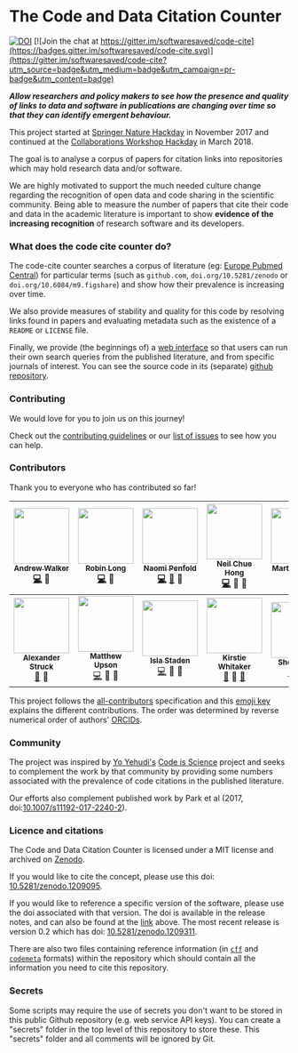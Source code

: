 # The Code and Data Citation Counter

[![DOI](https://zenodo.org/badge/DOI/10.5281/zenodo.1209311.svg)](https://doi.org/10.5281/zenodo.1209311) [![Join the chat at https://gitter.im/softwaresaved/code-cite](https://badges.gitter.im/softwaresaved/code-cite.svg)](https://gitter.im/softwaresaved/code-cite?utm_source=badge&utm_medium=badge&utm_campaign=pr-badge&utm_content=badge)

***Allow researchers and policy makers to see how the presence and quality of links to data and software in publications are changing over time so that they can identify emergent behaviour.***

This project started at [Springer Nature Hackday](https://www.springernature.com/gb/researchers/campaigns/sn-hack-day) in November 2017 and continued at the [Collaborations Workshop Hackday](https://www.software.ac.uk/cw18/) in March 2018.

The goal is to analyse a corpus of papers for citation links into repositories which may hold research data and/or software.

We are highly motivated to support the much needed culture change regarding the recognition of open data and code sharing in the scientific community. Being able to measure the number of papers that cite their code and data in the academic literature is important to show **evidence of the increasing recognition** of research software and its developers. 

### What does the code cite counter do?

The code-cite counter searches a corpus of literature (eg: [Europe Pubmed Central](https://europepmc.org)) for particular terms (such as `github.com`, `doi.org/10.5281/zenodo` or `doi.org/10.6084/m9.figshare`) and show how their prevalence is increasing over time.

We also provide measures of stability and quality for this code by resolving links found in papers and evaluating metadata such as the existence of a `README` or `LICENSE` file.

Finally, we provide (the beginnings of) a [web interface](https://codecite.herokuapp.com/) so that users can run their own search queries from the published literature, and from specific journals of interest. You can see the source code in its (separate) [github repository](https://github.com/softwaresaved/code-cite-app).


### Contributing

We would love for you to join us on this journey!

Check out the [contributing guidelines](CONTRIBUTING.md) or our [list of issues](https://github.com/softwaresaved/code-cite/issues) to see how you can help.

### Contributors

Thank you to everyone who has contributed so far!

| [<img src="https://avatars.githubusercontent.com/andreww?s=460&v=4" width="100px;"/><br /><sub><b>Andrew Walker</b></sub>](https://github.com/andreww)<br /> [💻](https://github.com/softwaresaved/code-cite/commits?author=andreww) 🤔 | [<img src="https://avatars.githubusercontent.com/longr?s=460&v=4" width="100px;"/><br /><sub><b>Robin Long</b></sub>](https://github.com/longr)<br /> [💻](https://github.com/softwaresaved/code-cite/commits?author=longr) 🤔 | [<img src="https://avatars.githubusercontent.com/npscience?s=460&v=4" width="100px;"/><br /><sub><b>Naomi Penfold</b></sub>](https://github.com/npscience)<br /> [💻](https://github.com/softwaresaved/code-cite/commits?author=npscience) [📖](https://github.com/softwaresaved/code-cite/commits?author=npscience) 🤔 | [<img src="https://avatars.githubusercontent.com/npch?s=460&v=4" width="100px;"/><br /><sub><b>Neil Chue Hong</b></sub>](https://github.com/npch)<br /> [💻](https://github.com/softwaresaved/code-cite/commits?author=npch) 🤔 📢 | [<img src="https://avatars.githubusercontent.com/martintoreilly?s=460&v=4" width="100px;"/><br /><sub><b>Martin O'Reilly</b></sub>](https://github.com/martintoreilly)<br /> [💻](https://github.com/softwaresaved/code-cite/commits?author=martintoreilly) 🤔 |
| :---: | :---: | :---: | :---: | :---: |
| [<img src="https://avatars.githubusercontent.com/astruck?s=460&v=4" width="100px;"/><br /><sub><b>Alexander Struck</b></sub>](https://github.com/astruck)<br /> [📖](https://github.com/softwaresaved/code-cite/commits?author=astruck) 🤔 | [<img src="https://avatars.githubusercontent.com/ivyleavedtoadflax?s=460&v=4" width="100px;"/><br /><sub><b>Matthew Upson</b></sub>](https://github.com/ivyleavedtoadflax)<br /> [💻](https://github.com/softwaresaved/code-cite/commits?author=ivyleavedtoadflax) 🤔 🎨 | [<img src="https://avatars.githubusercontent.com/islast?s=460&v=4" width="100px;"/><br/><sub><b>Isla Staden</b></sub>](https://github.com/islast)<br /> [💻](https://github.com/softwaresaved/code-cite/commits?author=islast) 🤔 💬 | [<img src="https://avatars.githubusercontent.com/kirstiejane?s=460&v=4" width="100px;"/><br /><sub><b>Kirstie Whitaker</b></sub>](https://github.com/kirstiejane)<br /> [📖](https://github.com/softwaresaved/code-cite/commits?author=kirstiejane) 🤔 [📢]() | [<img src="https://avatars.githubusercontent.com/shoaibsufi?s=460&v=4" width="100px;"/><br /><sub><b>Shoaib Sufi</b></sub>](https://github.com/shoaibsufi)<br /> [📖](https://github.com/softwaresaved/code-cite/commits?author=shoaibsufi) 🤔 [📢]() |


This project follows the [all-contributors][all-contributors] specification and this [emoji key][emojis] explains the different contributions. The order was determined by reverse numerical order of authors' [ORCIDs](https://orcid.org/).

### Community

The project was inspired by [Yo Yehudi's](https://github.com/yochannah) [Code is Science](https://github.com/yochannah/code-is-science/) project and seeks to complement the work by that community by providing some numbers associated with the prevalence of code citations in the published literature.

Our efforts also complement published work by Park et al (2017, doi:[10.1007/s11192-017-2240-2](https://doi.org/10.1007/s11192-017-2240-2)).

### Licence and citations

The Code and Data Citation Counter is licensed under a MIT license and archived on [Zenodo][zenodo-concept].

If you would like to cite the concept, please use this doi: [10.5281/zenodo.1209095][zenodo-concept].

If you would like to reference a specific version of the software, please use the doi associated with that version. The doi is available in the release notes, and can also be found at the [link][zenodo-concept] above. The most recent release is version 0.2 which has doi: [10.5281/zenodo.1209311](zenodo-v0.2).

There are also two files containing reference information (in [`cff`](CITATION.cff) and [`codemeta`](codemeta.json) formats) within the repository which should contain all the information you need to cite this repository.

### Secrets

Some scripts may require the use of secrets you don't want to be stored in this public
Github repository (e.g. web service API keys). You can create a "secrets" folder
in the top level of this repository to store these. This "secrets" folder and
all comments will be ignored by Git.


[emojis]: https://github.com/kentcdodds/all-contributors#emoji-key
[all-contributors]: https://github.com/kentcdodds/all-contributors
[zenodo-concept]: https://doi.org/10.5281/zenodo.1209095
[zenodo-v0.2]: https://doi.org/10.5281/zenodo.1209311
